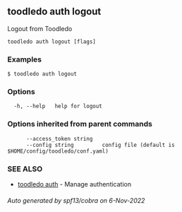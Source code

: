 ## toodledo auth logout

Logout from Toodledo

```
toodledo auth logout [flags]
```

### Examples

```
$ toodledo auth logout

```

### Options

```
  -h, --help   help for logout
```

### Options inherited from parent commands

```
      --access_token string   
      --config string         config file (default is $HOME/config/toodledo/conf.yaml)
```

### SEE ALSO

* [toodledo auth](toodledo_auth.md)	 - Manage authentication

###### Auto generated by spf13/cobra on 6-Nov-2022
